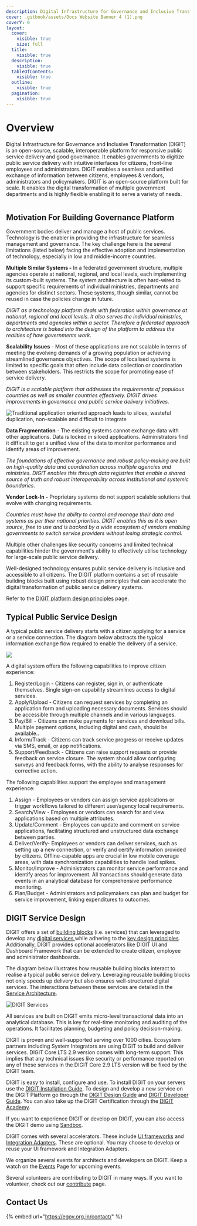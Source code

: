```yaml
---
description: Digital Infrastructure for Governance and Inclusive Transformation
cover: .gitbook/assets/Docs Website Banner 4 (1).png
coverY: 0
layout:
  cover:
    visible: true
    size: full
  title:
    visible: true
  description:
    visible: true
  tableOfContents:
    visible: true
  outline:
    visible: true
  pagination:
    visible: true
---
```


# Overview

**D**igital **I**nfrastructure for **G**overnance and **I**nclusive **T**ransformation (DIGIT) is an open-source, scalable, interoperable platform for responsive public service delivery and good governance.  It enables governments to digitize public service delivery with intuitive interfaces for citizens, front-line employees and administrators. DIGIT enables a seamless and unified exchange of information between citizens, employees & vendors, administrators and policymakers. DIGIT is an open-source platform built for scale. It enables the digital transformation of multiple government departments and is highly flexible enabling it to serve a variety of needs.&#x20;

<div align="left">

<img src=".gitbook/assets/image (253).png" alt="">

</div>

## Motivation For Building Governance Platform

Government bodies deliver and manage a host of public services. Technology is the enabler in providing the infrastructure for seamless management and governance. The key challenge here is the several limitations (listed below) facing the effective adoption and implementation of technology, especially in low and middle-income countries.&#x20;

**Multiple Similar Systems -** In a federated government structure, multiple agencies operate at national, regional, and local levels, each implementing its custom-built systems. The system architecture is often hard-wired to support specific requirements of individual ministries, departments and agencies for distinct sectors. These systems, though similar, cannot be reused in case the policies change in future.

_DIGIT as a technology platform deals with federation within governance at national, regional and local levels. It also serves the individual ministries, departments and agencies within a sector. Therefore a federated approach to architecture is baked into the design of the platform to address the realities of how governments work._

**Scalability Issues** - Most of these applications are not scalable in terms of meeting the evolving demands of a growing population or achieving streamlined governance objectives. The scope of localised systems is limited to specific goals that often include data collection or coordination between stakeholders. This restricts the scope for promoting ease of service delivery.&#x20;

_DIGIT is a scalable platform that addresses the requirements of populous countries as well as smaller countries effectively. DIGIT drives improvements in governance and public service delivery initiatives._

<div align="left">

<img src=".gitbook/assets/image (192).png" alt="Traditional application oriented approach leads to siloes, wasteful duplication, non-scalable and difficult to integrate">

</div>

**Data Fragmentation** - The existing systems cannot exchange data with other applications. Data is locked in siloed applications. Administrators find it difficult to get a unified view of the data to monitor performance and identify areas of improvement.

_The foundations of effective governance and robust policy-making are built on high-quality data and coordination across multiple agencies and ministries. DIGIT enables this through data registries that enable a shared source of truth and robust interoperability across institutional and systemic boundaries._

**Vendor Lock-In -** Proprietary systems do not support scalable solutions that evolve with changing requirements.

_Countries must have the ability to control and manage their data and systems as per their national priorities. DIGIT enables this as it is open source, free to use and is backed by a wide ecosystem of vendors enabling governments to switch service providers without losing strategic control._

Multiple other challenges like security concerns and limited technical capabilities hinder the government's ability to effectively utilise technology for large-scale public service delivery.

Well-designed technology ensures public service delivery is inclusive and accessible to all citizens. The DIGIT platform contains a set of reusable building blocks built using robust design principles that can accelerate the digital transformation of public service delivery systems.

Refer to the [DIGIT platform design principles](platform/principles/) page.

## Typical Public Service Design

A typical public service delivery starts with a citizen applying for a service or a service connection. The diagram below abstracts the typical information exchange flow required to enable the delivery of a service.

![](<.gitbook/assets/image (159).png>)

A digital system offers the following capabilities to improve citizen experience:

1. Register/Login - Citizens can register, sign in, or authenticate themselves. Single sign-on capability streamlines access to digital services.&#x20;
2. Apply/Upload - Citizens can request services by completing an application form and uploading necessary documents. Services should be accessible through multiple channels and in various languages.&#x20;
3. Pay/Bill - Citizens can make payments for services and download bills. Multiple payment options, including digital and cash, should be available..&#x20;
4. Inform/Track - Citizens can track service progress or receive updates via SMS, email, or app notifications.
5. Support/Feedback - Citizens can raise support requests or provide feedback on service closure. The system should allow configuring surveys and feedback forms, with the ability to analyse responses for corrective action.

The following capabilities support the employee and management experience:

1. Assign - Employees or vendors can assign service applications or trigger workflows tailored to different user/agency local requirements.
2. Search/View - Employees or vendors can search for and view applications based on multiple attributes.
3. Update/Comment - Employees can update and comment on service applications, facilitating structured and unstructured data exchange between parties.
4. Deliver/Verify- Employees or vendors can deliver services, such as setting up a new connection, or verify and certify information provided by citizens. Offline-capable apps are crucial in low mobile coverage areas, with data synchronization capabilities to handle load spikes.&#x20;
5. Monitor/Improve - Administrators can monitor service performance and identify areas for improvement. All transactions should generate data events in an analytical database for comprehensive performance monitoring.
6. Plan/Budget - Administrators and policymakers can plan and budget for service improvement, linking expenditures to outcomes.

## DIGIT Service Design

DIGIT offers a set of [building blocks](platform/core-services/) (i.e. services) that can leveraged to develop any [digital services ](./#typical-public-service)while adhering to the [key design principles](./#key-principles). Additionally, DIGIT provides optional accelerators like DIGIT UI and Dashboard Framework that can be extended to create citizen, employee and administrator dashboards.&#x20;

The diagram below illustrates how reusable building blocks interact to realise a typical public service delivery. Leveraging reusable building blocks not only speeds up delivery but also ensures well-structured digital services. The interactions between these services are detailed in the [Service Architecture](platform/architecture/service-architecture.md).&#x20;

![DIGIT Services](<.gitbook/assets/image (270).png>)

All services are built on DIGIT emits micro-level transactional data into an analytical database. This is key for real-time monitoring and auditing of the operations. It facilitates planning, budgeting and policy decision-making.&#x20;

DIGIT is proven and well-supported serving over 1000 cities. Ecosystem partners including System Integrators are using DIGIT to build and deliver services.  DIGIT Core LTS 2.9 version comes with long-term support. This implies that any technical issues like security or performance reported on any of these services in the DIGIT Core 2.9 LTS version will be fixed by the DIGIT team.&#x20;

DIGIT is easy to install, configure and use. To install DIGIT on your servers use the [DIGIT Installation Guide](get-started/installation-guide/). To design and develop a new service on the DIGIT Platform go through the [DIGIT Design Guide](get-started/design-guide/) and [DIGIT Developer Guide](get-started/developer-guide/).  You can also take up the DIGIT Certification through the [DIGIT Academy](https://app.gitbook.com/o/-MEQmzNGXk5ajuZujG7E/s/kI0HGCGboIe1ltcfV9XD/). &#x20;

If you want to experience DIGIT or develop on DIGIT, you can also access the DIGIT demo using [Sandbox](accelerators/sandbox.md).&#x20;

DIGIT comes with several accelerators. These include [UI frameworks](accelerators/ui-frameworks.md) and [Integration Adapters](accelerators/integrations/). These are optional. You may choose to develop or reuse your UI framework and Integration Adapters.&#x20;

We organize several events for architects and developers on DIGIT. Keep a watch on the [Events](https://egov.org.in/events/) Page for upcoming events.&#x20;

Several volunteers are contributing to DIGIT in many ways. If you want to volunteer, check out our [contribute](accelerators/contribute.md) page.&#x20;

## Contact Us

{% embed url="https://egov.org.in/contact/" %}

